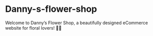 # Danny-s-flower-shop
Welcome to Danny’s Flower Shop, a beautifully designed eCommerce website for floral lovers! 💐✨

